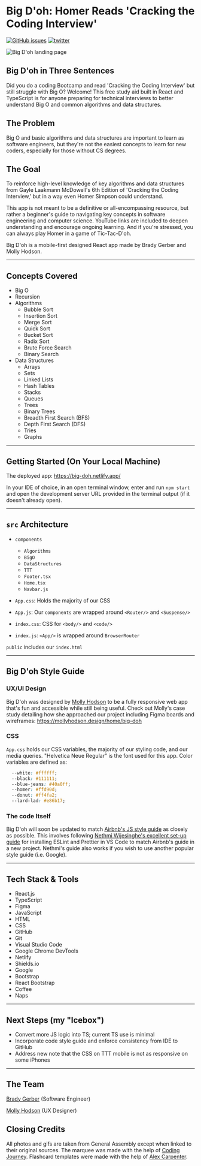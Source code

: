 # Big D'oh: Homer Reads 'Cracking the Coding Interview'

[![GitHub issues](https://img.shields.io/github/issues/bg-write/big-doh?style=flat-square)](https://github.com/bg-write/big-doh/issues)
[![twitter](https://img.shields.io/twitter/url?style=social&url=https%3A%2F%2Fbig-doh.herokuapp.com%2F)](https://twitter.com/intent/tweet?text=Wow:&url=https%3A%2F%2Fbig-doh.herokuapp.com%2F)

![Big D'oh landing page](https://i.imgur.com/IsMuOEV.png)

## Big D'oh in Three Sentences

Did you do a coding Bootcamp and read 'Cracking the Coding Interview' but still struggle with Big O? Welcome! This free study aid built in React and TypeScript is for anyone preparing for technical interviews to better understand Big O and common algorithms and data structures.

## The Problem

Big O and basic algorithms and data structures are important to learn as software engineers, but they're not the easiest concepts to learn for new coders, especially for those without CS degrees.

## The Goal

To reinforce high-level knowledge of key algorithms and data structures from Gayle Laakmann McDowell's 6th Edition of 'Cracking the Coding Interview,' but in a way even Homer Simpson could understand.

This app is not meant to be a definitive or all-encompassing resource, but rather a beginner's guide to navigating key concepts in software engineering and computer science. YouTube links are included to deepen understanding and encourage ongoing learning. And if you're stressed, you can always play Homer in a game of Tic-Tac-D'oh.

Big D'oh is a mobile-first designed React app made by Brady Gerber and Molly Hodson.

---

## Concepts Covered

- Big O
- Recursion
- Algorithms
  - Bubble Sort
  - Insertion Sort
  - Merge Sort
  - Quick Sort
  - Bucket Sort
  - Radix Sort
  - Brute Force Search
  - Binary Search
- Data Structures
  - Arrays
  - Sets
  - Linked Lists
  - Hash Tables
  - Stacks
  - Queues
  - Trees
  - Binary Trees
  - Breadth First Search (BFS)
  - Depth First Search (DFS)
  - Tries
  - Graphs

---

## Getting Started (On Your Local Machine)

The deployed app: <https://big-doh.netlify.app/>

In your IDE of choice, in an open terminal window, enter and run `npm start` and open the development server URL provided in the terminal output (if it doesn't already open).

---

## `src` Architecture

- `components`

  - `Algorithms`
  - `BigO`
  - `DataStructures`
  - `TTT`
  - `Footer.tsx`
  - `Home.tsx`
  - `Navbar.js`

- `App.css`: Holds the majority of our CSS
- `App.js`: Our `components` are wrapped around `<Router/>` and `<Suspense/>`
- `index.css`: CSS for `<body/>` and `<code/>`
- `index.js`: `<App/>` is wrapped around `BrowserRouter`

`public` includes our `index.html`

---

## Big D'oh Style Guide

### UX/UI Design

Big D'oh was designed by [Molly Hodson](https://mollyhodson.design/) to be a fully responsive web app that's fun and accessible while still being useful. Check out Molly's case study detailing how she approached our project including Figma boards and wireframes: <https://mollyhodson.design/home/big-doh>

### CSS

`App.css` holds our CSS variables, the majority of our styling code, and our media queries. "Helvetica Neue Regular" is the font used for this app. Color variables are defined as:

```css
  --white: #ffffff;
  --black: #111111;
  --blue-jeans: #40a0ff;
  --homer: #ffd90d;
  --donut: #ff4fa2;
  --lard-lad: #e86b17;
```

### The code Itself

Big D'oh will soon be updated to match [Airbnb's JS style guide](https://airbnb.io/javascript/) as closely as possible. This involves following [Nethmi Wijesinghe's excellent set-up guide](https://enlear.academy/how-to-set-up-airbnb-style-guide-82413ea6c5f2) for installing ESLint and Prettier in VS Code to match Airbnb's guide in a new project. Nethmi's guide also works if you wish to use another popular style guide (i.e. Google).

---

## Tech Stack & Tools

- React.js
- TypeScript
- Figma
- JavaScript
- HTML
- CSS
- GitHub
- Git
- Visual Studio Code
- Google Chrome DevTools
- Netlify
- Shields.io
- Google
- Bootstrap
- React Bootstrap
- Coffee
- Naps

---

## Next Steps (my "Icebox")

- Convert more JS logic into TS; current TS use is minimal
- Incorporate code style guide and enforce consistency from IDE to GitHub
- Address new note that the CSS on TTT mobile is not as responsive on some iPhones

---

## The Team

[Brady Gerber](https://github.com/bg-write) (Software Engineer)

[Molly Hodson](https://mollyhodson.design/) (UX Designer)

## Closing Credits

All photos and gifs are taken from General Assembly except when linked to their original sources. The marquee was made with the help of [Coding Journey](https://www.youtube.com/watch?v=sVZX0XvEBhk). Flashcard templates were made with the help of [Alex Carpenter](https://www.youtube.com/watch?v=OmmM_a_AMNE).
